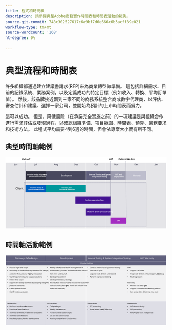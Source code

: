 ```yaml
---
title: 程式和時間表
description: 請參閱典型Adobe商務實作時間表和時間表活動的範例。
source-git-commit: 748c302527617c6a9bf7d6e666c6b3acff89e021
workflow-type: tm+mt
source-wordcount: '168'
ht-degree: 0%

---
```



# 典型流程和時間表

許多組織都通過建立建議書請求(RFP)來為商業轉型做準備。 這包括詳細需求、目前的記錄系統、業務案例，以及定義成功的特定目標（例如收入、轉換、平均訂單值）。 然後，該品牌接近兩到三家不同的商務系統整合商或數字代理商，以評估、審查估計和建議、選擇一家公司，並開始為預計的上市時間表而努力。

這可以成功。 但是，降低風險（在承諾完全實施之前）的一項建議是與組織合作進行需求評估或發現過程，以確認組織準備、項目範圍、時間表、預算、業務要求和技術方法。 此程式平均需要4到6週的時間，但會依專案大小而有所不同。

## 典型時間軸範例

![典型商務實作時間表範例](../../assets/playbooks/timeline-example.svg)

## 時間軸活動範例

![商務實作時間表活動範例](../../assets/playbooks/timeline-activities-example.svg)
